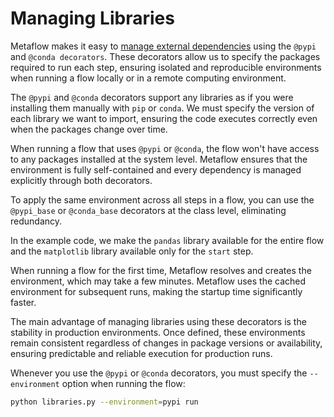 # Managing Libraries

Metaflow makes it easy to [manage external dependencies](https://docs.metaflow.org/scaling/dependencies/libraries) using the `@pypi` and `@conda decorators`. These decorators allow us to specify the packages required to run each step, ensuring isolated and reproducible environments when running a flow locally or in a remote computing environment.

The `@pypi` and `@conda` decorators support any libraries as if you were installing them manually with `pip` or `conda`. We must specify the version of each library we want to import, ensuring the code executes correctly even when the packages change over time.

When running a flow that uses `@pypi` or `@conda`, the flow won't have access to any packages installed at the system level. Metaflow ensures that the environment is fully self-contained and every dependency is managed explicitly through both decorators.

To apply the same environment across all steps in a flow, you can use the `@pypi_base` or `@conda_base` decorators at the class level, eliminating redundancy.

In the example code, we make the `pandas` library available for the entire flow and the `matplotlib` library available only for the `start` step.

When running a flow for the first time, Metaflow resolves and creates the environment, which may take a few minutes. Metaflow uses the cached environment for subsequent runs, making the startup time significantly faster.

The main advantage of managing libraries using these decorators is the stability in production environments. Once defined, these environments remain consistent regardless of changes in package versions or availability, ensuring predictable and reliable execution for production runs.

Whenever you use the `@pypi` or `@conda` decorators, you must specify the `--environment` option when running the flow:

```bash
python libraries.py --environment=pypi run
```
